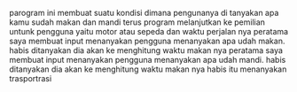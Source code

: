 parogram ini membuat suatu kondisi dimana pengunanya di tanyakan apa kamu sudah makan dan mandi terus program melanjutkan ke pemilian untunk pengguna yaitu motor atau sepeda dan waktu perjalan nya
peratama saya membuat input menanyakan pengguna menanyakan apa udah makan. habis ditanyakan dia akan ke menghitung waktu makan nya
peratama saya membuat input menanyakan pengguna menanyakan apa udah mandi. habis ditanyakan dia akan ke menghitung waktu makan nya
habis itu menanyakan trasportrasi
